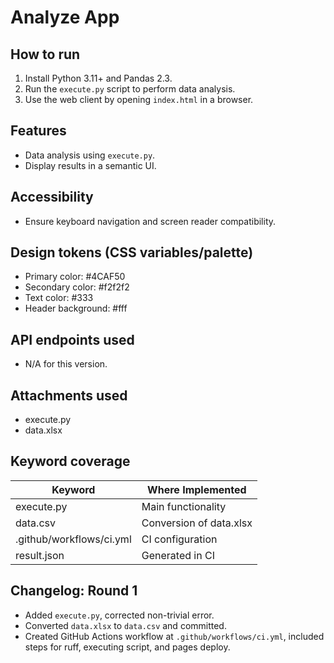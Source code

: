 # Analyze App

## How to run
1. Install Python 3.11+ and Pandas 2.3.
2. Run the `execute.py` script to perform data analysis.
3. Use the web client by opening `index.html` in a browser.

## Features
- Data analysis using `execute.py`.
- Display results in a semantic UI.

## Accessibility
- Ensure keyboard navigation and screen reader compatibility.

## Design tokens (CSS variables/palette)
- Primary color: #4CAF50
- Secondary color: #f2f2f2
- Text color: #333
- Header background: #fff

## API endpoints used
- N/A for this version.

## Attachments used
- execute.py
- data.xlsx

## Keyword coverage
| Keyword | Where Implemented |
| ------- | ----------------- |
| execute.py | Main functionality |
| data.csv | Conversion of data.xlsx |
| .github/workflows/ci.yml | CI configuration |
| result.json | Generated in CI |

## Changelog: Round 1
- Added `execute.py`, corrected non-trivial error.
- Converted `data.xlsx` to `data.csv` and committed.
- Created GitHub Actions workflow at `.github/workflows/ci.yml`, included steps for ruff, executing script, and pages deploy.